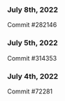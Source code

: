 ### July 8th, 2022

Commit #282146

### July 5th, 2022

Commit #314353


### July 4th, 2022

Commit #72281
